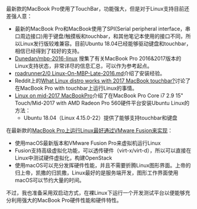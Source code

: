 最新款的MacBook Pro使用了TouchBar，功能强大，但是对于Linux支持目前还差强人意：

* 最新的MacBook Pro和MacBook使用了SPI(Serial peripheral interface，串口周边接口)用于键盘/触摸板和touchbar，和其他笔记本使用的接口不同，所以Linux发行版较难兼容。目前Ubuntu 18.04已经能够驱动键盘和touchbar，相信已经得到了较好的支持。
* [Dunedan/mbp-2016-linux](https://github.com/Dunedan/mbp-2016-linux/blob/master/README.md) 搜集了有关MacBook Pro 2016&2017版本的Linux支持状态，非常详尽的信息汇总，可以作为参考起点。
* [roadrunner2/0 Linux-On-MBP-Late-2016.md](https://gist.github.com/roadrunner2/1289542a748d9a104e7baec6a92f9cd7)介绍了安装经验。
* Reddit上的[What Linux distro works with 2017 MacBook touchbar?](https://www.reddit.com/r/MacOS/comments/7zyufn/what_linux_distro_works_with_2017_macbook_touchbar/)讨论了在MacBook Pro with touchbar上运行Linux的事情。
* [Linux on mid-2017 MacBookPro](https://nixaid.com/linux-on-macbookpro/)介绍了在MacBook Pro Core i7 2.9 15" Touch/Mid-2017 with AMD Radeon Pro 560硬件平台安装Ubuntu Linux的方法：
  * Ubuntu 18.04（Linux 4.15.0-22）提供了能够支持touchbar和键盘

在最新款的[MacBook Pro上运行Linux最好通过VMware Fusion来实现](../../virtual/vmware/vmware_fusion)：

* 使用macOS最新版本和VMware Fusion Pro来虚拟机运行Linux
* Fusion支持高级虚拟化功能，可以透传硬件（virt-x/virt-d），所以可以直接在Linux中测试硬件虚拟化，构建OpenStack
* 使用macOS可以充分发挥硬件性能，并且不需要折腾Linux图形界面。上帝的归上帝，凯撒的归凯撒，Linux最好的是服务端开发，图形工作界面使用macOS可以节约大量的时间。

不过，我也准备采用双启动方式，在裸Linux下运行一个开发测试平台以便能够充分利用强大的MacBook Pro硬件性能和硬件特性。